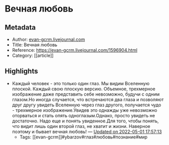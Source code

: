 # Вечная любовь

## Metadata
- Author: [evan-gcrm.livejournal.com]()
- Title: Вечная любовь
- Reference: https://evan-gcrm.livejournal.com/1596904.html
- Category: [[article]]

## Highlights
- Каждый человек - это только один глаз. Мы видим Вселенную плоской. Каждый свою плоскую версию. Объемное, трехмерное изображение даже представить себе невозможно, будучи с одним глазом.Но иногда случается, что встречаются два глаза и позволяют друг другу увидеть Вселенную через глаз другого, получается чудо - трехмерное изображение.Увидев это однажды уже невозможно оторваться и стать опять одноглазым.Однако, просто увидеть не достаточно. Надо еще и понять увиденное.Для того, чтобы понять, что видит лишь один второй глаз, не хватит и жизни. Наверное поэтому и бывает вечная любовь! — [Updated on 2022-05-01 17:57:13](https://hyp.is/_BTtQMleEeySIS90EwKa-A/evan-gcrm.livejournal.com/1596904.html)
   - Tags: [[evan-gcrm]]#ybarzov#глаз#любовь#познание#мир

